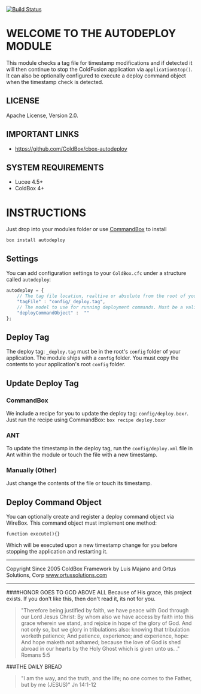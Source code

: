 [![Build Status](https://travis-ci.org/coldbox-modules/cbox-autodeploy.svg?branch=master)](https://travis-ci.org/coldbox-modules/cbox-autodeploy)

# WELCOME TO THE AUTODEPLOY MODULE
This module checks a tag file for timestamp modifications and if detected it will then continue to stop the ColdFusion application via `applicationStop()`.  It can also be optionally configured to execute a deploy command object when the timestamp check is detected.

## LICENSE
Apache License, Version 2.0.

## IMPORTANT LINKS
- https://github.com/ColdBox/cbox-autodeploy

## SYSTEM REQUIREMENTS
- Lucee 4.5+
- ColdBox 4+

# INSTRUCTIONS

Just drop into your modules folder or use [CommandBox](http://www.ortussolutions.com/products/commandbox) to install

`box install autodeploy`

## Settings
You can add configuration settings to your `ColdBox.cfc` under a structure called `autodeploy`:

```js
autodeploy = {
    // The tag file location, realtive or absolute from the root of your application.
    "tagFile" : "config/_deploy.tag",
    // The model to use for running deployment commands. Must be a valid WireBox mapping
    "deployCommandObject" :  ""
};
```

## Deploy Tag
The deploy tag: `_deploy.tag` must be in the root's `config` folder of your application. The module ships with a `config` folder. You must copy the contents to your application's root `config` folder.

## Update Deploy Tag

### CommandBox
We include a recipe for you to update the deploy tag: `config/deploy.boxr`.  Just run the recipe using CommandBox: `box recipe deploy.boxr`

### ANT
To update the timestamp in the deploy tag, run the `config/deploy.xml` file in Ant within the module or touch the file with a new timestamp. 

### Manually (Other)
Just change the contents of the file or touch its timestamp.

## Deploy Command Object
You can optionally create and register a deploy command object via WireBox.  This command object must implement one method:

```
function execute(){}
```

Which will be executed upon a new timestamp change for you before stopping the application and restarting it.


********************************************************************************
Copyright Since 2005 ColdBox Framework by Luis Majano and Ortus Solutions, Corp
www.ortussolutions.com
********************************************************************************
####HONOR GOES TO GOD ABOVE ALL
Because of His grace, this project exists. If you don't like this, then don't read it, its not for you.

>"Therefore being justified by faith, we have peace with God through our Lord Jesus Christ:
By whom also we have access by faith into this grace wherein we stand, and rejoice in hope of the glory of God.
And not only so, but we glory in tribulations also: knowing that tribulation worketh patience;
And patience, experience; and experience, hope:
And hope maketh not ashamed; because the love of God is shed abroad in our hearts by the 
Holy Ghost which is given unto us. ." Romans 5:5

###THE DAILY BREAD
 > "I am the way, and the truth, and the life; no one comes to the Father, but by me (JESUS)" Jn 14:1-12